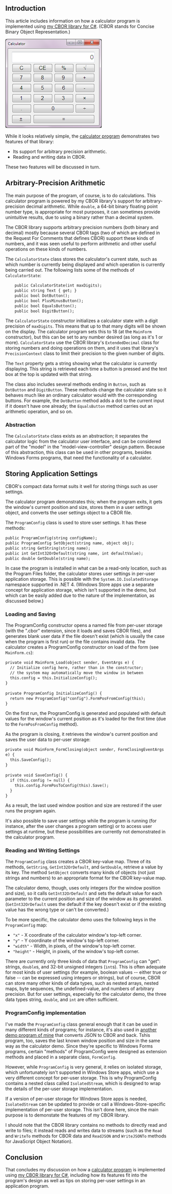 ## Introduction

This article includes information on how a calculator program is implemented
using [my CBOR library for C#](http://www.codeproject.com/Tips/897294/Concise-Binary-Object-Representation-CBOR-in-Cshar).
(CBOR stands for Concise Binary Object Representation.)

![Calculator](calc.png)

While it looks relatively simple, the [calculator program](https://github.com/peteroupc/Calculator) demonstrates two features of that library:

* Its support for arbitrary precision arithmetic.
* Reading and writing data in CBOR.

These two features will be discussed in turn.

## Arbitrary-Precision Arithmetic

The main purpose of the program, of course, is to do calculations.  This calculator program
is powered by my CBOR library's support for arbitrary-precision decimal arithmetic.  While
`double`, a 64-bit binary floating point number type, is appropriate for most purposes, it can
sometimes provide unintuitive results, due to using a binary rather than a
decimal system.

The CBOR library supports arbitrary precision numbers (both binary and decimal)
mostly because several CBOR tags (two of which are defined in the Request For Comments
that defines CBOR) support these kinds of numbers, and it was seen useful to perform arithmetic
and other useful operations on these kinds of numbers.

The `CalculatorState` class stores the calculator's current state, such as which number is currently
being displayed and which operation is currently being carried out.  The following lists some
of the methods of `CalculatorState`:

        public CalculatorState(int maxDigits);
        public string Text { get; }
        public bool DotButton();
        public bool PlusMinusButton();
        public bool EqualsButton();
        public bool DigitButton();

The `CalculatorState` constructor initializes a calculator state with a digit precision of `maxDigits`. This
means that up to that many digits will be shown on the display.  The calculator program sets this to
18 (at the `MainForm` constructor), but this can be set to any number desired (as long as it's 1 or more).
`CalculatorState` use the CBOR library's `ExtendedDecimal` class for storing numbers and doing
operations on them, and it uses that library's `PrecisionContext` class to limit their precision to the
given number of digits.

The `Text` property gets a string showing what the calculator is currently displaying.  This string is
retrieved each time a button is pressed and the text box at the top is updated with that string.

The class also includes several methods ending in `Button`, such as `DotButton` and `DigitButton`.  These
methods change the calculator state so it behaves much like an ordinary calculator would with the
corresponding buttons.  For example, the `DotButton` method adds a dot to the current input if it doesn't
have one already; the `EqualsButton` method carries out an arithmetic operation, and so on.

### Abstraction

The `CalculatorState` class exists as an abstraction; it separates the calculator logic from the
calculator user interface, and can be considered part of the "model" in the "model-view-controller" design
pattern.  Because of this abstraction, this class can be used in other programs, besides Windows Forms
programs, that need the functionality of a calculator.

## Storing Application Settings

CBOR's compact data format suits it well for storing things such as user settings.

The calculator program demonstrates this; when the program exits, it gets the window's current
position and size, stores them in a user settings object, and converts the user settings
object to a CBOR file.

The `ProgramConfig` class is used to store user settings.  It has these methods:

    public ProgramConfig(string configName);
    public ProgramConfig SetObject(string name, object obj);
    public string GetString(string name);
    public int GetInt32OrDefault(string name, int defaultValue);
    public double GetDouble(string name);

In case the program is installed in what can be a read-only location, such as the Program
Files folder, the calculator stores user settings in per-user application storage.  This is
possible with the `System.IO.IsolatedStorage` namespace supported in .NET 4. (Windows
Store apps use a separate concept for application storage, which isn't supported in the
demo, but which can be easily added due to the nature of the implementation, as
discussed below.)

### Loading and Saving

The ProgramConfig constructor opens a named file from per-user storage (with the ".cbor"
extension, since it loads and saves CBOR files), and generates blank user data if the
file doesn't exist (which is usually the case when the program is first run) or the file contains
invalid data.  The calculator creates a ProgramConfig constructor on load of the form
(see `MainForm.cs`):

    private void MainForm_Load(object sender, EventArgs e) {
      // Initialize config here, rather than in the constructor;
      // the system may automatically move the window in between
      this.config = this.InitializeConfig();
    }

    private ProgramConfig InitializeConfig() {
      return new ProgramConfig("config").FormPosFromConfig(this);
    }

On the first run, the ProgramConfig is generated and populated with default values
for the window's current position as it's loaded for the first time (due to the
`FormPosFromConfig` method).

As the program is closing, it retrieves the window's current position and saves
the user data to per-user storage:

    private void MainForm_FormClosing(object sender, FormClosingEventArgs e) {
      this.SaveConfig();
    }

    private void SaveConfig() {
      if (this.config != null) {
        this.config.FormPosToConfig(this).Save();
      }
    }

As a result, the last used window position and size are restored if the user runs
the program again.

It's also possible to save user settings while the program is running (for instance, after
the user changes a program setting) or to access user settings at runtime, but these
possibilities are currently not demonstrated in the calculator program.

### Reading and Writing Settings

The `ProgramConfig` class creates a CBOR key-value map.  Three
of its methods, `GetString`, `GetInt32OrDefault`, and `GetDouble`,
retrieve a value by its key.  The method `SetObject` converts many kinds
of objects (not just strings and numbers) to an appropriate format for
the CBOR key-value map.

The calculator demo, though, uses only integers (for the window position
and size), so it calls `GetInt32OrDefault` and sets the default value for
each parameter to the current position and size of the window as its
generated.  (`GetInt32OrDefault` uses the default if the key doesn't
exist or if the existing value has the wrong type or can't be converted.)

To be more specific, the calculator demo uses the following keys
in the `ProgramConfig` map:

* `"x"` - X coordinate of the calculator window's top-left corner.
* `"y"` - Y coordinate of the window's top-left corner.
* `"width"` - Width, in pixels, of the window's top-left corner.
* `"height"` - Height, in pixels, of the window's top-left corner.

There are currently only three kinds of data that `ProgramConfig` can "get":
strings, `double`s, and 32-bit unsigned integers (`int`s).  This is often adequate
for most kinds of user settings (for example, boolean values -- either
true or false -- can be expressed using integers or strings), but of
course, CBOR can store many other kinds of data types, such as
nested arrays, nested maps, byte sequences, the undefined-value,
and numbers of arbitrary precision.  But for user settings, especially for the calculator
demo, the three data types string, `double`, and `int` are often sufficient.

### ProgramConfig implementation

I've made the `ProgramConfig` class general enough that it can be used in many different
kinds of programs; for instance, it's also used in [another demo program of
mine](https://github.com/peteroupc/Calculator/tree/master/JSONCBOR) that converts JSON
to CBOR and back.  Tshis program, too, saves the last known window position
and size in the same way as the calculator demo.  Since they're specific to Windows
Forms programs, certain "methods" of ProgramConfig were designed as extension
methods and placed in a separate class, `FormConfig`.

However, while `ProgramConfig` is very general, it relies on isolated storage, which
unfortunately isn't supported in Windows Store apps, which use a very different
concept for per-user storage.  This is why ProgramConfig contains a nested
class called `IsolatedStream`, which is designed to wrap the details of the per-user
storage implementation.

If a version of per-user storage for Windows Store apps is needed,
`IsolatedStream` can be updated to provide or call a Windows-Store-specific
implementation of per-user storage.  This isn't done here, since the main purpose
is to demonstate the features of my CBOR library.

I should note that the CBOR library contains no methods to directly read and
write to files; it instead reads and writes data to streams (such as the `Read` and
`WriteTo` methods for CBOR data and `ReadJSON` and `WriteJSONTo` methods
for JavaScript Object Notation).

## Conclusion

That concludes my discussion on how a [calculator program](https://github.com/peteroupc/Calculator) is implemented
using [my CBOR library for C#](http://www.codeproject.com/Tips/897294/Concise-Binary-Object-Representation-CBOR-in-Cshar),
including how its features fit into the program's design as well as tips on storing per-user
settings in an application program.
